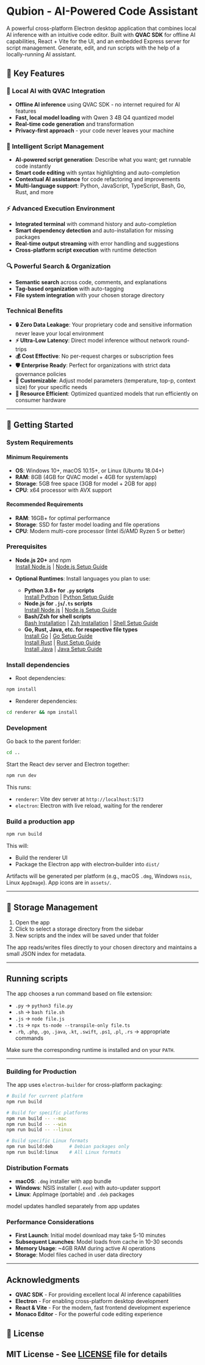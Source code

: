 # Qubion - AI-Powered Code Assistant

A powerful cross-platform Electron desktop application that combines local AI inference with an intuitive code editor. Built with **QVAC SDK** for offline AI capabilities, React + Vite for the UI, and an embedded Express server for script management. Generate, edit, and run scripts with the help of a locally-running AI assistant.

## 🚀 Key Features

### 🤖 **Local AI with QVAC Integration**

- **Offline AI inference** using QVAC SDK - no internet required for AI features
- **Fast, local model loading** with Qwen 3 4B Q4 quantized model
- **Real-time code generation** and transformation
- **Privacy-first approach** - your code never leaves your machine

### 📝 **Intelligent Script Management**

- **AI-powered script generation**: Describe what you want; get runnable code instantly
- **Smart code editing** with syntax highlighting and auto-completion
- **Contextual AI assistance** for code refactoring and improvements
- **Multi-language support**: Python, JavaScript, TypeScript, Bash, Go, Rust, and more

### ⚡ **Advanced Execution Environment**

- **Integrated terminal** with command history and auto-completion
- **Smart dependency detection** and auto-installation for missing packages
- **Real-time output streaming** with error handling and suggestions
- **Cross-platform script execution** with runtime detection

### 🔍 **Powerful Search & Organization**

- **Semantic search** across code, comments, and explanations
- **Tag-based organization** with auto-tagging
- **File system integration** with your chosen storage directory

### **Technical Benefits**

- **🔒 Zero Data Leakage**: Your proprietary code and sensitive information never leave your local environment
- **⚡ Ultra-Low Latency**: Direct model inference without network round-trips
- **💰 Cost Effective**: No per-request charges or subscription fees
- **🛡️ Enterprise Ready**: Perfect for organizations with strict data governance policies
- **🔧 Customizable**: Adjust model parameters (temperature, top-p, context size) for your specific needs
- **📱 Resource Efficient**: Optimized quantized models that run efficiently on consumer hardware

---

## 🚀 Getting Started

### System Requirements

#### **Minimum Requirements**

- **OS**: Windows 10+, macOS 10.15+, or Linux (Ubuntu 18.04+)
- **RAM**: 8GB (4GB for QVAC model + 4GB for system/app)
- **Storage**: 5GB free space (3GB for model + 2GB for app)
- **CPU**: x64 processor with AVX support

#### **Recommended Requirements**

- **RAM**: 16GB+ for optimal performance
- **Storage**: SSD for faster model loading and file operations
- **CPU**: Modern multi-core processor (Intel i5/AMD Ryzen 5 or better)

### Prerequisites

- **Node.js 20+** and npm  
  [Install Node.js](https://nodejs.org/en/download/) | [Node.js Setup Guide](https://nodejs.org/en/docs/guides/)

- **Optional Runtimes**: Install languages you plan to use:
  - **Python 3.8+ for `.py` scripts**  
    [Install Python](https://www.python.org/downloads/) | [Python Setup Guide](https://docs.python.org/3/using/index.html)
  - **Node.js for `.js`/`.ts` scripts**  
    [Install Node.js](https://nodejs.org/en/download/) | [Node.js Setup Guide](https://nodejs.org/en/docs/guides/)
  - **Bash/Zsh for shell scripts**  
    [Bash Installation](https://www.gnu.org/software/bash/) | [Zsh Installation](https://www.zsh.org/) | [Shell Setup Guide](https://wiki.archlinux.org/title/Shell)
  - **Go, Rust, Java, etc. for respective file types**  
    [Install Go](https://go.dev/doc/install) | [Go Setup Guide](https://go.dev/doc/tutorial/getting-started)  
    [Install Rust](https://www.rust-lang.org/tools/install) | [Rust Setup Guide](https://doc.rust-lang.org/book/ch01-01-installation.html)  
    [Install Java](https://adoptium.net/) | [Java Setup Guide](https://docs.oracle.com/en/java/javase/17/install/overview-jdk-installation.html)

### Install dependencies

- Root dependencies:

```bash
npm install
```

- Renderer dependencies:

```bash
cd renderer && npm install
```

### Development

Go back to the parent forlder:

```bash
cd ..
```

Start the React dev server and Electron together:

```bash
npm run dev
```

This runs:

- `renderer`: Vite dev server at `http://localhost:5173`
- `electron`: Electron with live reload, waiting for the renderer

### Build a production app

```bash
npm run build
```

This will:

- Build the renderer UI
- Package the Electron app with electron‑builder into `dist/`

Artifacts will be generated per platform (e.g., macOS `.dmg`, Windows `nsis`, Linux `AppImage`). App icons are in `assets/`.

---

## 📁 Storage Management

1. Open the app
2. Click to select a storage directory from the sidebar
3. New scripts and the index will be saved under that folder

The app reads/writes files directly to your chosen directory and maintains a small JSON index for metadata.

---

## Running scripts

The app chooses a run command based on file extension:

- `.py` → `python3 file.py`
- `.sh` → `bash file.sh`
- `.js` → `node file.js`
- `.ts` → `npx ts-node --transpile-only file.ts`
- `.rb`, `.php`, `.go`, `.java`, `.kt`, `.swift`, `.ps1`, `.pl`, `.rs` → appropriate commands

Make sure the corresponding runtime is installed and on your `PATH`.

---

### **Building for Production**

The app uses `electron-builder` for cross-platform packaging:

```bash
# Build for current platform
npm run build

# Build for specific platforms
npm run build -- --mac
npm run build -- --win
npm run build -- --linux

# Build specific Linux formats
npm run build:deb      # Debian packages only
npm run build:linux    # All Linux formats
```

### **Distribution Formats**

- **macOS**: `.dmg` installer with app bundle
- **Windows**: NSIS installer (`.exe`) with auto-updater support
- **Linux**: AppImage (portable) and `.deb` packages

model updates handled separately from app updates

### **Performance Considerations**

- **First Launch**: Initial model download may take 5-10 minutes
- **Subsequent Launches**: Model loads from cache in 10-30 seconds
- **Memory Usage**: ~4GB RAM during active AI operations
- **Storage**: Model files cached in user data directory

---

## Acknowledgments

- **QVAC SDK** - For providing excellent local AI inference capabilities
- **Electron** - For enabling cross-platform desktop development
- **React & Vite** - For the modern, fast frontend development experience
- **Monaco Editor** - For the powerful code editing experience

## 📄 License

## MIT License - See [LICENSE](LICENSE) file for details
